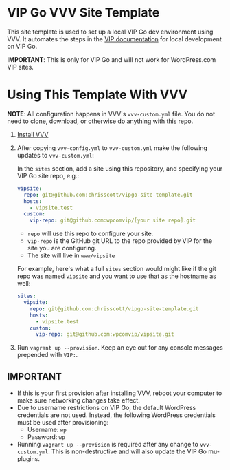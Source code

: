 # VIP Go VVV Site Template

This site template is used to set up a local VIP Go dev environment using VVV. It automates the steps in the [VIP documentation](https://vip.wordpress.com/documentation/vip-go/local-vip-go-development-environment/) for local development on VIP Go.

**IMPORTANT**: This is only for VIP Go and will not work for WordPress.com VIP sites.

# Using This Template With VVV

**NOTE**: All configuration happens in VVV's `vvv-custom.yml` file. You do not need to clone, download, or otherwise do anything with this repo.

1. [Install VVV](https://varyingvagrantvagrants.org/docs/en-US/installation/)
2. After copying `vvv-config.yml` to `vvv-custom.yml` make the following updates to `vvv-custom.yml`: 

    In the `sites` section, add a site using this repository, and specifying your VIP Go site repo, e.g.:
    ```yaml
    vipsite:
      repo: git@github.com:chrisscott/vipgo-site-template.git
      hosts:
        - vipsite.test
      custom:
        vip-repo: git@github.com:wpcomvip/[your site repo].git
    ```

    * `repo` will use this repo to configure your site.
    * `vip-repo` is the GitHub git URL to the repo provided by VIP for the site you are configuring.
    * The site will live in `www/vipsite`

    For example, here's what a full `sites` section would might like if the git repo was named `vipsite` and you want to use that as the hostname as well:

    ```yaml
    sites:
      vipsite:
        repo: git@github.com:chrisscott/vipgo-site-template.git
        hosts:
          - vipsite.test
        custom:
          vip-repo: git@github.com:wpcomvip/vipsite.git
    ```
3. Run `vagrant up --provision`. Keep an eye out for any console messages prepended with `VIP:`. 

## IMPORTANT

* If this is your first provision after installing VVV, reboot your computer to make sure networking changes take effect.
* Due to username restrictions on VIP Go, the default WordPress credentials are not used. Instead, the following WordPress credentials must be used after provisioning:
  * Username: `wp`
  * Password: `wp`
* Running `vagrant up --provision` is required after any change to `vvv-custom.yml`. This is non-destructive and will also update the VIP Go mu-plugins.
